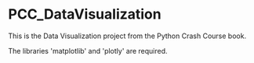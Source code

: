 # PCC_DataVisualization
This is the Data Visualization project from the Python Crash Course book.

The libraries 'matplotlib' and 'plotly' are required.
